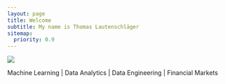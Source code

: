 ```yaml
---
layout: page
title: Welcome
subtitle: My name is Thomas Lautenschläger
sitemap:
  priority: 0.9
---
```


<img src="{{ '/assets/img/me.jpg' | prepend: site.baseurl }}" id="about-img">

<div id="describe-text">
	<p>Machine Learning | Data Analytics | Data Engineering | Financial Markets</p>
	<!-- <p>Fork and use the theme from the <strong> <a href="https://github.com/knhash/Pudhina"> repository</a> </strong></p> -->
</div>